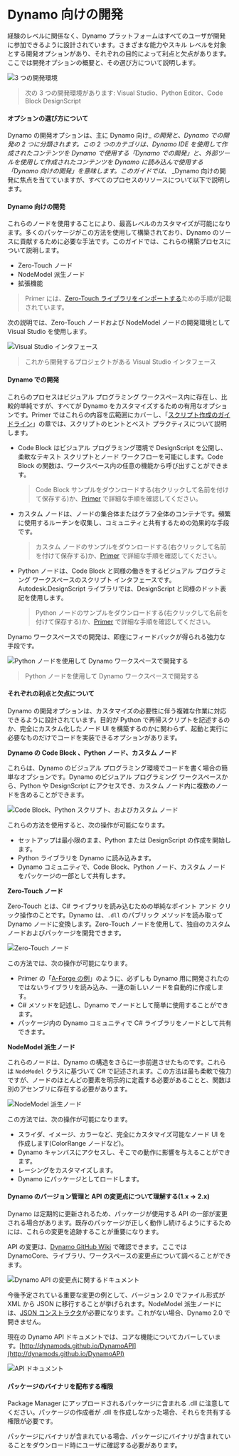 # Dynamo 向けの開発

経験のレベルに関係なく、Dynamo プラットフォームはすべてのユーザが開発に参加できるように設計されています。さまざまな能力やスキル レベルを対象とする開発オプションがあり、それぞれの目的によって利点と欠点があります。ここでは開発オプションの概要と、その選び方について説明します。

![3 つの開発環境](images/developing-for-dynamo.png)

> 次の 3 つの開発環境があります: Visual Studio、Python Editor、Code Block DesignScript

#### オプションの選び方について <a href="#what-are-my-options" id="what-are-my-options"></a>

Dynamo の開発オプションは、主に Dynamo 向け_ _の開発と、Dynamo_ _での開発の 2 つに分類されます。この 2 つのカテゴリは、Dynamo IDE を使用して作成されたコンテンツを Dynamo で使用する「Dynamo での開発」と、外部ツールを使用して作成されたコンテンツを Dynamo に読み込んで使用する「Dynamo 向けの開発」を意味します。このガイドでは、_ _Dynamo 向けの開発に焦点を当てていますが、すべてのプロセスのリソースについて以下で説明します。

#### Dynamo 向けの開発<a href="#for-dynamo" id="for-dynamo"></a>

これらのノードを使用することにより、最高レベルのカスタマイズが可能になります。多くのパッケージがこの方法を使用して構築されており、Dynamo のソースに貢献するために必要な手法です。このガイドでは、これらの構築プロセスについて説明します。

* Zero-Touch ノード
* NodeModel 派生ノード
* 拡張機能

> Primer には、[Zero-Touch ライブラリをインポートする](https://primer2.dynamobim.org/6_custom_nodes_and_packages/6-2_packages/5-zero-touch)ための手順が記載されています。

次の説明では、Zero-Touch ノードおよび NodeModel ノードの開発環境として Visual Studio を使用します。

![Visual Studio インタフェース](images/vs-devenv.jpg)

> これから開発するプロジェクトがある Visual Studio インタフェース

#### Dynamo での開発<a href="#in-dynamo" id="in-dynamo"></a>

これらのプロセスはビジュアル プログラミング ワークスペース内に存在し、比較的単純ですが、すべてが Dynamo をカスタマイズするための有用なオプションです。Primer ではこれらの内容を広範囲にカバーし、「[スクリプト作成のガイドライン](http://dynamoprimer.com/en/12\_Best-Practice/12-1\_Scripting-Strategies.html)」の章では、スクリプトのヒントとベスト プラクティスについて説明します。

*   Code Block はビジュアル プログラミング環境で DesignScript を公開し、柔軟なテキスト スクリプトとノード ワークフローを可能にします。Code Block の関数は、ワークスペース内の任意の機能から呼び出すことができます。

    > Code Block サンプルをダウンロードする(右クリックして名前を付けて保存する)か、[Primer](https://primer.dynamobim.org/07\_Code-Block/7-1\_what-is-a-code-block.html) で詳細な手順を確認してください。
*   カスタム ノードは、ノードの集合体またはグラフ全体のコンテナです。頻繁に使用するルーチンを収集し、コミュニティと共有するための効果的な手段です。

    > カスタム ノードのサンプルをダウンロードする(右クリックして名前を付けて保存する)か、[Primer](https://primer.dynamobim.org/10\_Custom-Nodes/10-1\_Introduction.html) で詳細な手順を確認してください。
*   Python ノードは、Code Block と同様の働きをするビジュアル プログラミング ワークスペースのスクリプト インタフェースです。Autodesk.DesignScript ライブラリでは、DesignScript と同様のドット表記を使用します。

    > Python ノードのサンプルをダウンロードする(右クリックして名前を付けて保存する)か、[Primer](https://primer.dynamobim.org/10\_Custom-Nodes/10-4\_Python.html) で詳細な手順を確認してください。

Dynamo ワークスペースでの開発は、即座にフィードバックが得られる強力な手段です。

![Python ノードを使用して Dynamo ワークスペースで開発する](images/python-example.jpg)

> Python ノードを使用して Dynamo ワークスペースで開発する

#### それぞれの利点と欠点について <a href="#what-are-the-advantagesdisadvantages-of-each" id="what-are-the-advantagesdisadvantages-of-each"></a>

Dynamo の開発オプションは、カスタマイズの必要性に伴う複雑な作業に対応できるように設計されています。目的が Python で再帰スクリプトを記述するのか、完全にカスタム化したノード UI を構築するのかに関わらず、起動と実行に必要なものだけでコードを実装できるオプションがあります。

**Dynamo の Code Block 、Python ノード、カスタム ノード**

これらは、Dynamo のビジュアル プログラミング環境でコードを書く場合の簡単なオプションです。Dynamo のビジュアル プログラミング ワークスペースから、Python や DesignScript にアクセスでき、カスタム ノード内に複数のノードを含めることができます。

![Code Block、Python スクリプト、およびカスタム ノード](images/Development-Icons.png)

これらの方法を使用すると、次の操作が可能になります。

* セットアップは最小限のまま、Python または DesignScript の作成を開始します。
* Python ライブラリを Dynamo に読み込みます。
* Dynamo コミュニティで、Code Block、Python ノード、カスタム ノードをパッケージの一部として共有します。

**Zero-Touch ノード**

Zero-Touch とは、C# ライブラリを読み込むための単純なポイント アンド クリック操作のことです。Dynamo は、`.dll` のパブリック メソッドを読み取って Dynamo ノードに変換します。Zero-Touch ノードを使用して、独自のカスタム ノードおよびパッケージを開発できます。

![Zero-Touch ノード](images/ZTImport.png)

この方法では、次の操作が可能になります。

* Primer の「[A-Forge の例](http://dynamoprimer.com/en/10\_Packages/10-5\_Zero-Touch.html)」のように、必ずしも Dynamo 用に開発されたのではないライブラリを読み込み、一連の新しいノードを自動的に作成します。
* C# メソッドを記述し、Dynamo でノードとして簡単に使用することができます。
* パッケージ内の Dynamo コミュニティで C# ライブラリをノードとして共有できます。

**NodeModel 派生ノード**

これらのノードは、Dynamo の構造をさらに一歩前進させたものです。これらは `NodeModel` クラスに基づいて C# で記述されます。この方法は最も柔軟で強力ですが、ノードのほとんどの要素を明示的に定義する必要があることと、関数は別のアセンブリに存在する必要があります。

![NodeModel 派生ノード ](images/Development-Icons-NodeModel.png)

この方法では、次の操作が可能になります。

* スライダ、イメージ、カラーなど、完全にカスタマイズ可能なノード UI を作成します(ColorRange ノードなど)。
* Dynamo キャンバスにアクセスし、そこでの動作に影響を与えることができます。
* レーシングをカスタマイズします。
* Dynamo にパッケージとしてロードします。

#### Dynamo のバージョン管理と API の変更点について理解する(1.x → 2.x) <a href="#understanding-dynamo-versioning-and-api-changes-1x-2x" id="understanding-dynamo-versioning-and-api-changes-1x-2x"></a>

Dynamo は定期的に更新されるため、パッケージが使用する API の一部が変更される場合があります。既存のパッケージが正しく動作し続けるようにするためには、これらの変更を追跡することが重要になります。

API の変更は、[Dynamo GitHub Wiki](https://github.com/DynamoDS/Dynamo/wiki/API-Changes) で確認できます。ここでは DynamoCore、ライブラリ、ワークスペースの変更点について調べることができます。

![Dynamo API の変更点に関するドキュメント](images/api-changes.jpg)

今後予定されている重要な変更の例として、バージョン 2.0 でファイル形式が XML から JSON に移行することが挙げられます。NodeModel 派生ノードには、[JSON コンストラクタ](https://github.com/DynamoDS/Dynamo/wiki/Write-a-Json-Constructor-for-a-NodeModel-Node)が必要になります。これがない場合、Dynamo 2.0 で開きません。

現在の Dynamo API ドキュメントでは、コアな機能についてカバーしています。[http://dynamods.github.io/DynamoAPI](http://dynamods.github.io/DynamoAPI)

![API ドキュメント](images/api-docs.jpg)

#### パッケージのバイナリを配布する権限 <a href="#permission-to-distribute-binaries-in-a-package" id="permission-to-distribute-binaries-in-a-package"></a>

Package Manager にアップロードされるパッケージに含まれる .dll に注意してください。パッケージの作成者が .dll を作成しなかった場合、それらを共有する権限が必要です。

パッケージにバイナリが含まれている場合、パッケージにバイナリが含まれていることをダウンロード時にユーザに確認する必要があります。
